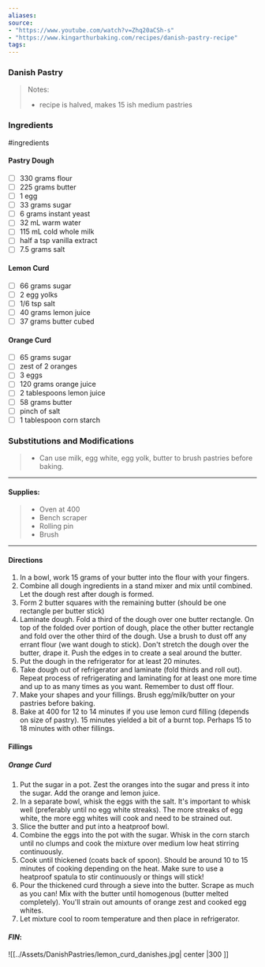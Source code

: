 ```yaml
---
aliases: 
source: 
- "https://www.youtube.com/watch?v=Zhq20aCSh-s"
- "https://www.kingarthurbaking.com/recipes/danish-pastry-recipe"
tags:
---
```

### Danish Pastry

 >Notes: 
 > - recipe is halved, makes 15 ish medium pastries

### Ingredients
#ingredients 
#### Pastry Dough
- [ ] 330 grams flour
- [ ] 225 grams butter
- [ ] 1 egg
- [ ] 33 grams sugar
- [ ] 6 grams instant yeast
- [ ] 32 mL warm water
- [ ] 115 mL cold whole milk
- [ ] half a tsp vanilla extract
- [ ] 7.5 grams salt
#### Lemon Curd
- [ ] 66 grams sugar
- [ ] 2 egg yolks
- [ ] 1/6 tsp salt
- [ ] 40 grams lemon juice
- [ ] 37 grams butter cubed  
#### Orange Curd
- [ ] 65 grams sugar
- [ ] zest of 2 oranges
- [ ] 3 eggs
- [ ] 120 grams orange juice
- [ ] 2 tablespoons lemon juice
- [ ] 58 grams butter
- [ ] pinch of salt
- [ ] 1 tablespoon corn starch
### Substitutions and Modifications
> - Can use milk, egg white, egg yolk, butter to brush pastries before baking. 
---
#### Supplies:
> - Oven at 400 
> - Bench scraper
> - Rolling pin
> - Brush

---
#### Directions
1. In a bowl, work 15 grams of your butter into the flour with your fingers.
2. Combine all dough ingredients in a stand mixer and mix until combined. Let the dough rest after dough is formed.
3. Form 2 butter squares with the remaining butter (should be one rectangle per butter stick)
4. Laminate dough. Fold a third of the dough over one butter rectangle. On top of the folded over portion of dough, place the other butter rectangle and fold over the other third of the dough. Use a brush to dust off any errant flour (we want dough to stick). Don't stretch the dough over the butter, drape it. Push the edges in to create a seal around the butter. 
5. Put the dough in the refrigerator for at least 20 minutes.
6. Take dough out of refrigerator and laminate (fold thirds and roll out). Repeat process of refrigerating and laminating for at least one more time and up to as many times as you want. Remember to dust off flour. 
7. Make your shapes and your fillings. Brush egg/milk/butter on your pastries before baking. 
8. Bake at 400 for 12 to 14 minutes if you use lemon curd filling (depends on size of pastry). 15 minutes yielded a bit of a burnt top. Perhaps 15 to 18 minutes with other fillings. 
#### Fillings
##### Orange Curd
1. Put the sugar in a pot. Zest the oranges into the sugar and press it into the sugar. Add the orange and lemon juice. 
2. In a separate bowl, whisk the eggs with the salt. It's important to whisk well (preferably until no egg white streaks). The more streaks of egg white, the more egg whites will cook and need to be strained out. 
3. Slice the butter and put into a heatproof bowl.
4. Combine the eggs into the pot with the sugar. Whisk in the corn starch until no clumps and cook the mixture over medium low heat stirring continuously. 
5. Cook until thickened (coats back of spoon). Should be around 10 to 15 minutes of cooking depending on the heat. Make sure to use a heatproof spatula to stir continuously or things will stick!
6. Pour the thickened curd through a sieve into the butter. Scrape as much as you can! Mix with the butter until homogenous (butter melted completely). You'll strain out amounts of orange zest and cooked egg whites. 
7. Let mixture cool to room temperature and then place in refrigerator. 
#### *FIN*:
![[../Assets/DanishPastries/lemon_curd_danishes.jpg| center |300 ]]
